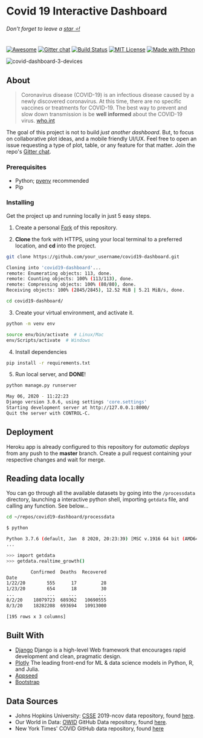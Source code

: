 # Covid 19 Interactive Dashboard
###### Don't forget to leave a [star ⭐!](https://github.com/BrianRuizy/covid19-dashboard/stargazers?after=Y3Vyc29yOnYyOpO5MjAyMC0wNS0xM1QwOTo1MzoyMC0wNTowMADODRbOpg%3D%3D)

[![Awesome](https://awesome.re/badge.svg)](https://github.com/soroushchehresa/awesome-coronavirus#applications-and-bots)
[![Gitter chat](https://img.shields.io/badge/Chat-Gitter-ff69b4.svg?label=Chat&logo=gitter)](https://gitter.im/ncov-dashboard/community)
[![Build Status](https://img.shields.io/travis/TheAlgorithms/Python.svg?label=Travis%20CI&logo=travis)](https://travis-ci.com/github/BrianRuizy/covid19-dashboard)
[![MIT License](https://camo.githubusercontent.com/a307f74a14e41e762300323414ddef81f3d53ae2/68747470733a2f2f696d672e736869656c64732e696f2f6769746875622f6c6963656e73652f736f757263657265722d696f2f736f757263657265722d6170702e7376673f636f6c6f72423d666630303030)](https://github.com/BrianRuizy/covid19-dashboard/blob/master/LICENSE.md)
[![Made with Pthon](https://img.shields.io/badge/Made%20with-Python-1f425f.svg)](https://www.python.org/)

![covid-dashboard-3-devices](https://user-images.githubusercontent.com/23439187/115303139-de94f580-a128-11eb-9028-3144d808ac00.png)

## About

> Coronavirus disease (COVID-19) is an infectious disease caused by a newly discovered coronavirus.
> At this time, there are no specific vaccines or treatments for COVID-19. The best way to prevent and slow down transmission is be **well informed** about the COVID-19 virus. [who.int](https://www.who.int/health-topics/coronavirus#tab=tab_1)

The goal of this project is not to build *just another dashboard*. But, to focus on collaborative plot ideas, and a mobile friendly UI/UX. Feel free to open an issue requesting a type of plot, table, or any feature for that matter. Join the repo's [Gitter chat](https://gitter.im/ncov-dashboard/community?utm_source=share-link&utm_medium=link&utm_campaign=share-link).



### Prerequisites

* Python; [pyenv](https://github.com/pyenv/pyenv) recommended
* Pip

### Installing

Get the project up and running locally in just 5 easy steps.

1. Create a personal [Fork](https://github.com/login?return_to=%2FBrianRuizy%2Fcovid19-dashboard) of this repository.

2. **Clone** the fork with HTTPS, using your local terminal to a preferred location, and **cd** into the project.

```bash
git clone https://github.com/your_username/covid19-dashboard.git

Cloning into 'covid19-dashboard'...
remote: Enumerating objects: 113, done.
remote: Counting objects: 100% (113/113), done.
remote: Compressing objects: 100% (80/80), done.
Receiving objects: 100% (2845/2845), 12.52 MiB | 5.21 MiB/s, done.

cd covid19-dashboard/
```

3. Create your virtual environment, and activate it.

```bash
python -m venv env

source env/bin/activate  # Linux/Mac
env/Scripts/activate  # Windows
```

4. Install dependencies

```bash
pip install -r requirements.txt
```

5. Run local server, and **DONE**!

```bash
python manage.py runserver

May 06, 2020 - 11:22:23
Django version 3.0.6, using settings 'core.settings'
Starting development server at http://127.0.0.1:8000/
Quit the server with CONTROL-C.
```

## Deployment

Heroku app is already configured to this repository for *automatic deploys* from any push to the **master** branch. Create a pull request containing your respective changes and wait for merge.

## Reading data locally
You can go through all the available datasets by going into the `/processdata` directory, launching a interactive python shell, importing `getdata` file, and calling any function. See below...

```bash
cd ~/repos/covid19-dashboard/processdata
```

```bash
$ python

Python 3.7.6 (default, Jan  8 2020, 20:23:39) [MSC v.1916 64 bit (AMD64)] :: Anaconda, Inc. on win32 
...

>>> import getdata
>>> getdata.realtime_growth()

         Confirmed  Deaths  Recovered
Date
1/22/20        555      17         28
1/23/20        654      18         30
...            ...     ...        ...
8/2/20    18079723  689362   10690555
8/3/20    18282208  693694   10913000

[195 rows x 3 columns]
```


## Built With

* [Django](https://www.djangoproject.com/) Django is a high-level Web framework that encourages rapid development and clean, pragmatic design.
* [Plotly](https://plotly.com/) The leading front-end for ML & data science models in Python, R, and Julia.
* [Appseed](https://appseed.us/)
* [Bootstrap](https://getbootstrap.com/)

## Data Sources

* Johns Hopkins University: [CSSE](https://systems.jhu.edu/) 2019-ncov data repository, found [here](https://github.com/CSSEGISandData/COVID-19).
* Our World in Data: [OWID](https://ourworldindata.org/) GitHub Data repository, found [here](https://github.com/owid/covid-19-data/tree/master/public/data).
* New York Times' COVID GitHub data repository, found [here](https://github.com/nytimes/covid-19-data)



